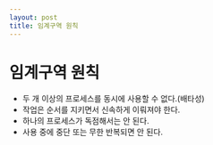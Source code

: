 ```yaml
---
layout: post
title: 임계구역 원칙
---
```


# 임계구역 원칙

* 두 개 이상의 프로세스를 동시에 사용할 수 없다.(배타성)
* 작업은 순서를 지키면서 신속하게 이뤄져야 한다.
* 하나의 프로세스가 독점해서는 안 된다.
* 사용 중에 중단 또는 무한 반복되면 안 된다.
